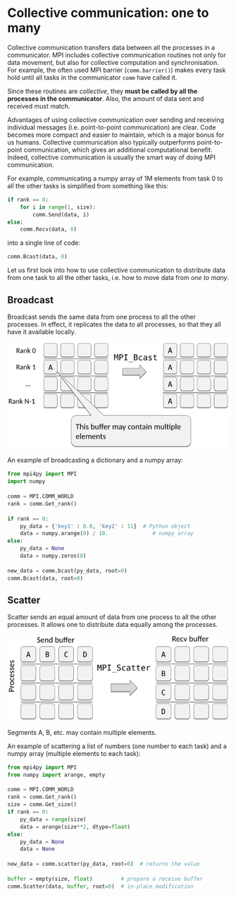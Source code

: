 <!-- Title: Collective communication: one to many -->

<!-- Short description:

In this article we discuss how to use collective communication to distribute
data from one task to all the others.

-->


# Collective communication: one to many

Collective communication transfers data between all the processes in a
communicator. MPI includes collective communication routines not only for
data movement, but also for collective computation and synchronisation. For
example, the often used MPI barrier (`comm.barrier()`) makes every task hold
until all tasks in the communicator `comm` have called it.

Since these routines are *collective*, they **must be called by all the
processes in the communicator**. Also, the amount of data sent and received
must match.

Advantages of using collective communication over sending and receiving
individual messages (i.e. point-to-point communication) are clear. Code
becomes more compact and easier to maintain, which is a major bonus for us
humans. Collective communication also typically outperforms point-to-point
communication, which gives an additional computational benefit. Indeed,
collective communication is usually the smart way of doing MPI communication.

For example, communicating a numpy array of 1M elements from task 0 to all
the other tasks is simplified from something like this:

~~~python
if rank == 0:
    for i in range(1, size):
        comm.Send(data, i)
else:
    comm.Recv(data, 0)
~~~

into a single line of code:

~~~python
comm.Bcast(data, 0)
~~~

Let us first look into how to use collective communication to distribute data
from one task to all the other tasks, i.e. how to move data from *one to many*.


## Broadcast

Broadcast sends the same data from one process to all the other processes. In
effect, it replicates the data to all processes, so that they all have it
available locally.

![](../../img/mpi-bcast.png)

An example of broadcasting a dictionary and a numpy array:

~~~python
from mpi4py import MPI
import numpy

comm = MPI.COMM_WORLD
rank = comm.Get_rank()

if rank == 0:
    py_data = {'key1' : 0.0, 'key2' : 11}  # Python object
    data = numpy.arange(8) / 10.              # numpy array
else:
    py_data = None
    data = numpy.zeros(8)

new_data = comm.bcast(py_data, root=0)
comm.Bcast(data, root=0)
~~~


## Scatter

Scatter sends an equal amount of data from one process to all the other
processes. It allows one to distribute data equally among the processes.

![](../../img/mpi-scatter.png)

Segments A, B, etc. may contain multiple elements.

An example of scattering a list of numbers (one number to each task) and a
numpy array (multiple elements to each task):

~~~python
from mpi4py import MPI
from numpy import arange, empty

comm = MPI.COMM_WORLD
rank = comm.Get_rank()
size = comm.Get_size()
if rank == 0:
    py_data = range(size)
    data = arange(size**2, dtype=float)
else:
    py_data = None
    data = None

new_data = comm.scatter(py_data, root=0)  # returns the value

buffer = empty(size, float)         # prepare a receive buffer
comm.Scatter(data, buffer, root=0)  # in-place modification
~~~
